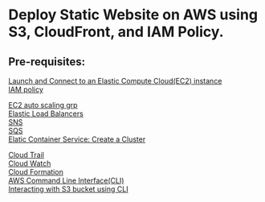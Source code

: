 # Deploy Static Website on AWS using S3, CloudFront, and IAM Policy.

## Pre-requisites:
<a href="https://github.com/arabog/launch-and-connect-to-ec2" target="_blank">Launch and Connect to an Elastic Compute Cloud(EC2) instance</a>  
<a href="https://github.com/arabog/IAM-Policy" target="_blank">IAM policy</a>  

<a href="https://github.com/arabog/EC2-Auto-Scaling-Group" target="_blank">EC2 auto scaling grp</a>    
<a href="https://github.com/arabog/Elastic-Load-Balancing" target="_blank">Elastic Load Balancers</a>    
<a href="https://github.com/arabog/simple-notification-service" target="_blank">SNS</a>  
<a href="https://github.com/arabog/simple-queue-service" target="_blank">SQS</a>  
<a href="https://github.com/arabog/elastic-container-service-cluster" target="_blank">Elatic Container Service: Create a Cluster</a>  

<a href="https://github.com/arabog/cloudTrail" target="_blank">Cloud Trail</a>  
<a href="https://github.com/arabog/cloudWatch" target="_blank">Cloud Watch</a>  
<a href="https://github.com/arabog/CloudFormation" target="_blank">Cloud Formation</a>  
<a href="https://github.com/arabog/aws-cli" target="_blank">AWS Command Line Interface(CLI)</a>  
<a href="https://github.com/arabog/aws-cli-and-s3-bucket" target="_blank">Interacting with S3 bucket using CLI</a>  



